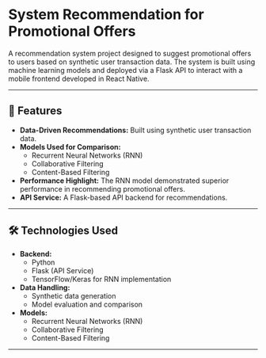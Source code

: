 # System Recommendation for Promotional Offers

A recommendation system project designed to suggest promotional offers to users based on synthetic user transaction data. The system is built using machine learning models and deployed via a Flask API to interact with a mobile frontend developed in React Native.

---

## 📜 Features
- **Data-Driven Recommendations:** Built using synthetic user transaction data.
- **Models Used for Comparison:**
  - Recurrent Neural Networks (RNN)
  - Collaborative Filtering
  - Content-Based Filtering
- **Performance Highlight:** The RNN model demonstrated superior performance in recommending promotional offers.
- **API Service:** A Flask-based API backend for recommendations.

---

## 🛠️ Technologies Used
- **Backend:**
  - Python
  - Flask (API Service)
  - TensorFlow/Keras for RNN implementation
- **Data Handling:**
  - Synthetic data generation
  - Model evaluation and comparison
- **Models:**
  - Recurrent Neural Networks (RNN)
  - Collaborative Filtering
  - Content-Based Filtering

---
